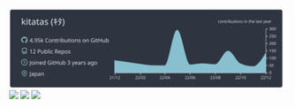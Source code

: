 <p align="left">
  <img width="809px" src="https://raw.githubusercontent.com/kitatas/kitatas/main/profile-summary-card-output/nord_dark/0-profile-details.svg" />
  <img height="157px" src="https://github-readme-stats.vercel.app/api?username=kitatas&theme=nord&show_icons=true&count_private=true" />
  <img height="157px" src="https://github-readme-stats.vercel.app/api/top-langs?username=kitatas&theme=nord&show_icons=true&layout=compact" />
  <img width="795px" src="https://github-profile-trophy.vercel.app?username=kitatas&theme=nord&margin-w=5" />
</p>
